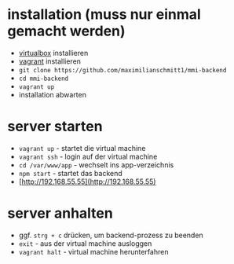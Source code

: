 # installation (muss nur einmal gemacht werden)

* [virtualbox](https://www.vagrantup.com/downloads.html) installieren
* [vagrant](https://www.vagrantup.com/) installieren
* `git clone https://github.com/maximilianschmitt1/mmi-backend`
* `cd mmi-backend`
* `vagrant up`
* installation abwarten

# server starten

* `vagrant up` - startet die virtual machine
* `vagrant ssh` - login auf der virtual machine
* `cd /var/www/app` - wechselt ins app-verzeichnis
* `npm start` - startet das backend
* [http://192.168.55.55](http://192.168.55.55)

# server anhalten

* ggf. `strg + c` drücken, um backend-prozess zu beenden
* `exit` - aus der virtual machine ausloggen
* `vagrant halt` - virtual machine herunterfahren